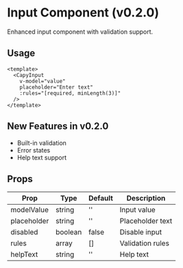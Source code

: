 # Input Component (v0.2.0)

Enhanced input component with validation support.

## Usage

```vue
<template>
  <CapyInput 
    v-model="value" 
    placeholder="Enter text"
    :rules="[required, minLength(3)]"
  />
</template>
```

## New Features in v0.2.0
- Built-in validation
- Error states
- Help text support

## Props

| Prop | Type | Default | Description |
|------|------|---------|-------------|
| modelValue | string | '' | Input value |
| placeholder | string | '' | Placeholder text |
| disabled | boolean | false | Disable input |
| rules | array | [] | Validation rules |
| helpText | string | '' | Help text |